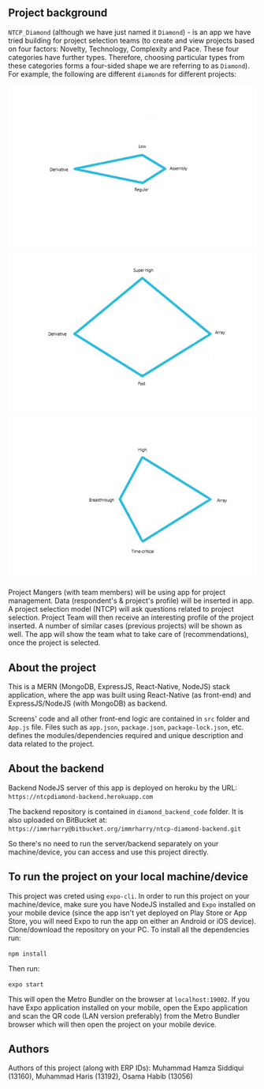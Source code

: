 ## Project background

`NTCP_Diamond` (although we have just named it `Diamond`) - is an app we have tried building for project selection teams (to create and view projects based on four factors: Novelty, Technology, Complexity and Pace. These four categories have further types. Therefore, choosing particular types from these categories forms a four-sided shape we are referring to as `Diamond`). For example, the following are different `diamond`s for different projects:





![alt text](https://github.com/fcsiba/DIAMOND/blob/master/assets/sample1.png)
![alt text](https://github.com/fcsiba/DIAMOND/blob/master/assets/sample2.png)
![alt text](https://github.com/fcsiba/DIAMOND/blob/master/assets/sample3.png)

Project Mangers (with team members) will be using app for project management. Data (respondent's & project's profile) will be inserted in app. A project selection model (NTCP) will ask questions related to project selection. Project Team will then receive an interesting profile of the project inserted. A number of similar cases (previous projects) will be shown as well. The app will show the team what to take care of (recommendations), once the project is selected.	

## About the project

This is a MERN (MongoDB, ExpressJS, React-Native, NodeJS) stack application, where the app was built using React-Native (as front-end) and ExpressJS/NodeJS (with MongoDB) as backend.

Screens' code and all other front-end logic are contained in `src` folder and `App.js` file. Files such as `app.json`, `package.json`, `package-lock.json`, etc. defines the modules/dependencies required and unique description and data related to the project.

## About the backend

Backend NodeJS server of this app is deployed on heroku by the URL: `https://ntcpdiamond-backend.herokuapp.com`

The backend repository is contained in `diamond_backend_code` folder. It is also uploaded on BitBucket at: `https://immrharry@bitbucket.org/immrharry/ntcp-diamond-backend.git`

So there's no need to run the server/backend separately on your machine/device, you can access and use this project directly.

## To run the project on your local machine/device

This project was creted using `expo-cli`. In order to run this project on your machine/device, make sure you have NodeJS installed and `Expo` installed on your mobile device (since the app isn't yet deployed on Play Store or App Store, you will need Expo to run the app on either an Android or iOS device).
Clone/download the repository on your PC. To install all the dependencies run: 

```npm install```

Then run: 

```expo start```

This will open the Metro Bundler on the browser at `localhost:19002`. If you have Expo application installed on your mobile, open the Expo application and scan the QR code (LAN version preferably) from the Metro Bundler browser which will then open the project on your mobile device.

## Authors

Authors of this project (along with ERP IDs):
Muhammad Hamza Siddiqui (13160), 
Muhammad Haris (13192), 
Osama Habib (13056)


